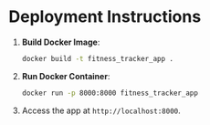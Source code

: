 
# Deployment Instructions

1. **Build Docker Image**:
   ```bash
   docker build -t fitness_tracker_app .
   ```

2. **Run Docker Container**:
   ```bash
   docker run -p 8000:8000 fitness_tracker_app
   ```

3. Access the app at `http://localhost:8000`.

